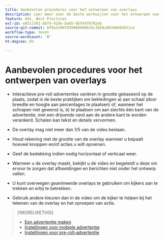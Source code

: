```yaml
---
title: Aanbevolen procedures voor het ontwerpen van overlays
description: Leer meer over de beste werkwijzen voor het ontwerpen van overlays op uw advertenties.
feature: Ads, Best Practices
exl-id: e0511391-bbfd-42de-be65-9bfd4f8702eb
source-git-commit: 0f0a2e907d39900968b29c3b59c8034b604911ce
workflow-type: tm+mt
source-wordcount: '0'
ht-degree: 0%

---
```


# Aanbevolen procedures voor het ontwerpen van overlays

* Interactieve pre-roll advertenties variëren in grootte gebaseerd op de plaats, zodat is de beste praktijken om bekledingen a) aan schaal (door breedte en hoogte aan percentages te plaatsen) of, wanneer het schrapen niet gewenst is, b) te plaatsen om aan slechts één kant van de advertentie, met een drijvende rand aan de andere kant te worden verankerd. Schalen kan tekst en details vervormen.

* De overlay mag niet meer dan 1/5 van de video beslaan.

* Houd rekening met de grootte van de overlay wanneer u bepaalt hoeveel knoppen en/of acties u wilt opnemen.

* Geef de bedekking indien nodig horizontaal of verticaal weer.

* Wanneer u de overlay maakt, bekijkt u de video en begeleidt u deze om ervoor te zorgen dat afbeeldingen en berichten niet onder het ontwerp vallen.

* U kunt overwegen geanimeerde overlays te gebruiken om kijkers aan te trekken en erbij te betrekken.

* Gebruik andere kleuren dan in de video om de kijker te helpen bij het tekenen van de overlay en het oproepen van actie.

>[!MORELIKETHIS]
>
>* [Een advertentie maken](ad-create.md)
>* [Instellingen voor mobiele advertentie](ad-settings-mobile.md)
>* [Instellingen voor pre-roll-advertentie](ad-settings-pre-roll.md)

